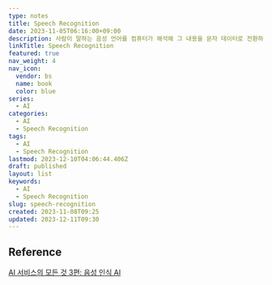 ```yaml
---
type: notes
title: Speech Recognition
date: 2023-11-05T06:16:00+09:00
description: 사람이 말하는 음성 언어를 컴퓨터가 해석해 그 내용을 문자 데이터로 전환하는 처리
linkTitle: Speech Recognition
featured: true
nav_weight: 4
nav_icon:
  vendor: bs
  name: book
  color: blue
series:
  - AI
categories:
  - AI
  - Speech Recognition
tags:
  - AI
  - Speech Recognition
lastmod: 2023-12-10T04:06:44.406Z
draft: published
layout: list
keywords:
  - AI
  - Speech Recognition
slug: speech-recognition
created: 2023-11-08T09:25
updated: 2023-12-11T09:30
---
```


## Reference

[AI 서비스의 모든 것 3편: 음성 인식 AI](https://yozm.wishket.com/magazine/detail/743/)
